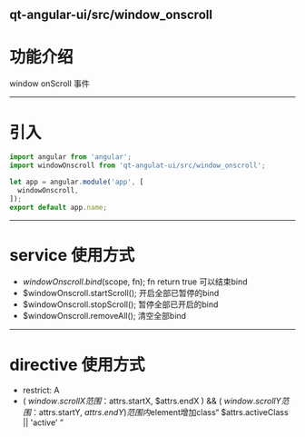 qt-angular-ui/src/window_onscroll
---

# 功能介绍
window onScroll 事件

---

# 引入

```javascript
import angular from 'angular';
import windowOnscroll from 'qt-angulat-ui/src/window_onscroll';

let app = angular.module('app', [
  windowOnscroll,
]);
export default app.name;
```
---

# service 使用方式
- $windowOnscroll.bind($scope, fn); fn return true 可以结束bind
- $windowOnscroll.startScroll(); 开启全部已暂停的bind
- $windowOnscroll.stopScroll(); 暂停全部已开启的bind
- $windowOnscroll.removeAll(); 清空全部bind

---

# directive 使用方式
- restrict: A
- ( $window.scrollX范围：$attrs.startX, $attrs.endX ) && ( $window.scrollY范围：$attrs.startY, $attrs.endY ) 范围内$element增加class“ $attrs.activeClass || 'active' ”
